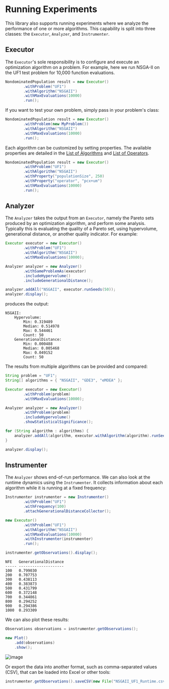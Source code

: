 # Running Experiments

This library also supports running experiments where we analyze the performance of one or more algorithms.  This
capability is split into three classes: the `Executor`, `Analyzer`, and `Instrumenter`.

## Executor

The `Executor`'s sole responsibility is to configure and execute an optimization algorithm on a problem.
For example, here we run NSGA-II on the UF1 test problem for 10,000 function evaluations.

<!-- java:test/org/moeaframework/snippet/ExperimentSnippet.java [41:45] -->

```java
NondominatedPopulation result = new Executor()
        .withProblem("UF1")
        .withAlgorithm("NSGAII")
        .withMaxEvaluations(10000)
        .run();
```

If you want to test your own problem, simply pass in your problem's class:

<!-- java:test/org/moeaframework/snippet/ExperimentSnippet.java [50:54] -->

```java
NondominatedPopulation result = new Executor()
        .withProblem(new MyProblem())
        .withAlgorithm("NSGAII")
        .withMaxEvaluations(10000)
        .run();
```

Each algorithm can be customized by setting properties.  The available properties are detailed in the
[List of Algorithms](listOfAlgorithms.md) and [List of Operators](listOfOperators.md).

<!-- java:test/org/moeaframework/snippet/ExperimentSnippet.java [59:65] -->

```java
NondominatedPopulation result = new Executor()
        .withProblem("UF1")
        .withAlgorithm("NSGAII")
        .withProperty("populationSize", 250)
        .withProperty("operator", "pcx+um")
        .withMaxEvaluations(10000)
        .run();
```

## Analyzer

The `Analyzer` takes the output from an `Executor`, namely the Pareto sets produced by an optimization algorithm,
and perform some analysis.  Typically this is evaluating the quality of a Pareto set, using hypervolume, generational
distance, or another quality indicator.  For example:

<!-- java:examples/org/moeaframework/examples/experiment/MultipleSeedsExample.java [30:41] -->

```java
Executor executor = new Executor()
        .withProblem("UF1")
        .withAlgorithm("NSGAII")
        .withMaxEvaluations(10000);

Analyzer analyzer = new Analyzer()
        .withSameProblemAs(executor)
        .includeHypervolume()
        .includeGenerationalDistance();

analyzer.addAll("NSGAII", executor.runSeeds(50));
analyzer.display();
```

produces the output:

<!-- output:examples/org/moeaframework/examples/experiment/MultipleSeedsExample.java -->

```
NSGAII:
    Hypervolume:
        Min: 0.319489
        Median: 0.514978
        Max: 0.544461
        Count: 50
    GenerationalDistance:
        Min: 0.000488
        Median: 0.005468
        Max: 0.049152
        Count: 50
```

The results from multiple algorithms can be provided and compared:

<!-- java:examples/Example4.java [39:59] -->

```java
String problem = "UF1";
String[] algorithms = { "NSGAII", "GDE3", "eMOEA" };

Executor executor = new Executor()
        .withProblem(problem)
        .withMaxEvaluations(10000);

Analyzer analyzer = new Analyzer()
        .withProblem(problem)
        .includeHypervolume()
        .showStatisticalSignificance();

for (String algorithm : algorithms) {
    analyzer.addAll(algorithm, executor.withAlgorithm(algorithm).runSeeds(50));
}

analyzer.display();
```

## Instrumenter

The `Analyzer` shows end-of-run performance.  We can also look at the runtime dynamics using the `Instrumenter`.
It collects information about each algorithm while it is running at a fixed frequency:

<!-- java:examples/Example5.java [40:55] -->

```java
Instrumenter instrumenter = new Instrumenter()
        .withProblem("UF1")
        .withFrequency(100)
        .attachGenerationalDistanceCollector();

new Executor()
        .withProblem("UF1")
        .withAlgorithm("NSGAII")
        .withMaxEvaluations(10000)
        .withInstrumenter(instrumenter)
        .run();

instrumenter.getObservations().display();
```

<!-- output:examples/Example5.java [:12] -->

```
NFE   GenerationalDistance
----- --------------------
100   0.799030
200   0.707753
300   0.438113
400   0.383873
500   0.431799
600   0.372148
700   0.344861
800   0.294252
900   0.294386
1000  0.293309
```

We can also plot these results:

<!-- java:examples/org/moeaframework/examples/plots/PlotRuntimeDynamics.java [50:54] -->

```java
Observations observations = instrumenter.getObservations();

new Plot()
    .add(observations)
    .show();
```

![image](https://user-images.githubusercontent.com/2496211/226907939-8d8569e6-b7f1-4574-badd-3d6d5800f380.png)

Or export the data into another format, such as comma-separated values (CSV), that can be loaded into Excel or other tools:

<!-- java:test/org/moeaframework/snippet/ExperimentSnippet.java [102:102] -->

```java
instrumenter.getObservations().saveCSV(new File("NSGAII_UF1_Runtime.csv"));
```
